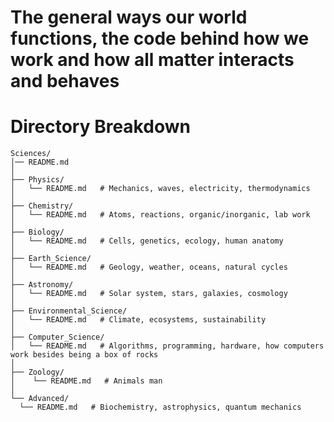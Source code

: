 # The general ways our world functions, the code behind how we work and how all matter interacts and behaves

# Directory Breakdown
    Sciences/
    │── README.md
    │
    ├── Physics/
    │   └── README.md   # Mechanics, waves, electricity, thermodynamics
    │
    ├── Chemistry/
    │   └── README.md   # Atoms, reactions, organic/inorganic, lab work
    │
    ├── Biology/
    │   └── README.md   # Cells, genetics, ecology, human anatomy
    │
    ├── Earth_Science/
    │   └── README.md   # Geology, weather, oceans, natural cycles
    │
    ├── Astronomy/
    │   └── README.md   # Solar system, stars, galaxies, cosmology
    │
    ├── Environmental_Science/
    │   └── README.md   # Climate, ecosystems, sustainability
    │
    ├── Computer_Science/
    │   └── README.md   # Algorithms, programming, hardware, how computers work besides being a box of rocks
    │
    ├── Zoology/
    │    └── README.md   # Animals man
    │
    └── Advanced/
      └── README.md   # Biochemistry, astrophysics, quantum mechanics
